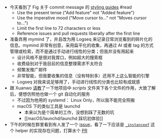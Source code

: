 - 今天看到了 Fig 关于 commit message 的 [styling guides](https://github.com/withfig/fig/blob/55b216f550185232d048c77d7d46b008ba1d68fa/CONTRIBUTING.md#proposing-changes) #read
	- Use the present tense ("Add feature" not "Added feature")
	- Use the imperative mood ("Move cursor to..." not "Moves cursor to...")
	- Limit the first line to 72 characters or less
	- Reference issues and pull requests liberally after the first line
- 准备弃用 mymind 了，并且改为用 Logseq 来记录日常浏览看到的碎片化的信息。mymind 非常有创意，采用扁平化的收集，再通过 AI 或者 tag 的方式管理或检索，而不是通过手动进行线性的分类；但我并没有用起来
	- 设计风格不是很对我胃口，例如超大的搜索框
	- 收费级别对于我目前的信息整理需求不太符合
	- 频繁发推广邮件
	- 非常智能，但我要收集的信息（没有特别多）还用不上这么智能的引擎
	- Logseq 对我来说足够用了，手动进行线性的分类也比较有成就感
- 跟 Xuanwo [请教](https://github.com/Xuanwo/Xuanwo/discussions/19)了一下他项目中 *scripts* 文件夹下各个文件的作用，大致了解后，便想仿照他也做一个 git 自动化的服务
	- 不过因为他用的 systemd： Linux Only，所以我不能完全照搬
	- macOS 下的类似工具是 launchd
		- 本来以为是个简单的工作，没想到踩了无数的坑
		- [[macOS/launchd/launchd 踩坑初体验]]
- 下午的时候在群里看到有人发了一个 [issue](https://github.com/swc-project/swc/issues/2836)，看了一下应该是 [`_instanceof`](https://github.dev/swc-project/swc/blob/c677593dba3d2379fb1cf9f2ce65960af33deb6f/packages/swc-helpers/src/_instanceof.js#L7) 这个 helper 的实现存在问题，打算水个 [PR](https://github.com/swc-project/swc/pull/3728)